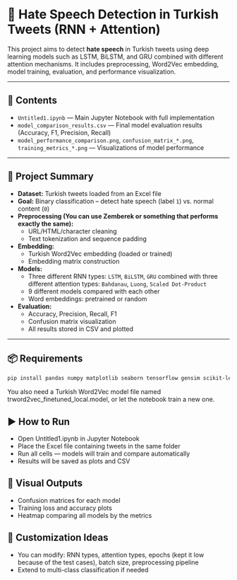 # 🧠 Hate Speech Detection in Turkish Tweets (RNN + Attention)

This project aims to detect **hate speech** in Turkish tweets using deep learning models such as LSTM, BiLSTM, and GRU combined with different attention mechanisms. It includes preprocessing, Word2Vec embedding, model training, evaluation, and performance visualization.

---

## 📁 Contents

- `Untitled1.ipynb` — Main Jupyter Notebook with full implementation  
- `model_comparison_results.csv` — Final model evaluation results (Accuracy, F1, Precision, Recall)  
- `model_performance_comparison.png`, `confusion_matrix_*.png`, `training_metrics_*.png` — Visualizations of model performance

---

## 📌 Project Summary

- **Dataset:** Turkish tweets loaded from an Excel file  
- **Goal:** Binary classification – detect hate speech (label `1`) vs. normal content (`0`)  
- **Preprocessing (You can use Zemberek or something that performs exactly the same):**  
  - URL/HTML/character cleaning  
  - Text tokenization and sequence padding  
- **Embedding:**  
  - Turkish Word2Vec embedding (loaded or trained)  
  - Embedding matrix construction  
- **Models:**  
  - Three different RNN types: `LSTM`, `BiLSTM`, `GRU` combined with three different attention types: `Bahdanau`, `Luong`, `Scaled Dot-Product`
  - 9 different models compared with each other  
  - Word embeddings: pretrained or random  
- **Evaluation:**  
  - Accuracy, Precision, Recall, F1  
  - Confusion matrix visualization  
  - All results stored in CSV and plotted

---

## 📦 Requirements

```bash
pip install pandas numpy matplotlib seaborn tensorflow gensim scikit-learn openpyxl
```

You also need a Turkish Word2Vec model file named trword2vec_finetuned_local.model, or let the notebook train a new one.

## ▶️ How to Run

- Open Untitled1.ipynb in Jupyter Notebook
- Place the Excel file containing tweets in the same folder
- Run all cells — models will train and compare automatically
- Results will be saved as plots and CSV

## 📄 Visual Outputs

- Confusion matrices for each model
- Training loss and accuracy plots
- Heatmap comparing all models by the metrics

## 🧠 Customization Ideas

- You can modify: RNN types, attention types, epochs (kept it low because of the test cases), batch size, preprocessing pipeline
- Extend to multi-class classification if needed
